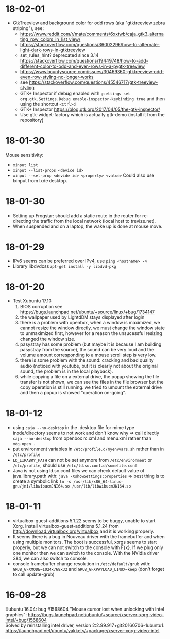 # 18-02-01
- GtkTreeview and background color for odd rows (aka "gtktreeview zebra striping"), see:
  - <https://www.reddit.com/r/mate/comments/6xxtwb/caja_gtk3_alternating_row_colors_in_list_view/>
  - <https://stackoverflow.com/questions/36002296/how-to-alternate-light-dark-rows-in-gtktreeview>
  - set_rules_hint? deprecated since 3.14 <https://stackoverflow.com/questions/19449748/how-to-add-different-color-to-odd-and-even-rows-in-a-pygtk-treeview>
  - <https://www.bountysource.com/issues/30469360-gtktreeview-odd-even-row-styling-no-longer-works>
  - see <https://stackoverflow.com/questions/45546717/gtk-treeview-styling>
  - GTK+ Inspector if debug enabled with `gsettings set org.gtk.Settings.Debug enable-inspector-keybinding true` and then using the shortcut `<Ctrl>d`
  - GTK+ Inspector <https://blog.gtk.org/2017/04/05/the-gtk-inspector/>
  - Use gtk-widget-factory which is actually gtk-demo (install it from the repository)

# 18-01-30
Mouse sensitivity:
- `xinput list`
- `xinput --list-props <device id>`
- `xinput --set-prop <devide id> <property> <value>`
Could also use lxinput from lxde desktop.

# 18-01-30
- Setting up Frogstar: should add a static route in the router for re-directing the traffic from the local network (local host to trevize.net).
- When suspended and on a laptop, the wake up is done at mouse move.

# 18-01-29
- IPv6 seems can be preferred over IPv4, use `ping <hostname> -4`
- Library libdvdcss `apt-get install -y libdvd-pkg`

# 18-01-20
- Test Xubuntu 17.10:
	1. BIOS corruption see <https://bugs.launchpad.net/ubuntu/+source/linux/+bug/1734147>
	2. the wallpaper used by LightdDM stays displayed after login
	3. there is a problem with openbox, when a window is maximized, we cannot resize the window directly, we must change the window state to unmaximized first, however for a reason the unsucessful resizing changed the window size.
	4. pasystray has some problem (but maybe it is because I am building pasystray from the source), the sound can be very loud and the volume amount corresponding to a mouse scroll step is very low.
	5. there is some problem with the sound: cracking and bad quality audio (noticed with youtube, but it is clearly not about the original sound, the problem is in the local playback).
	6. while copying a file on a external drive, the popup showing the file transfer is not shown, we can see the files in the file browser but the copy operation is still running. we tried to umount the external drive and then a popup is showed "operation on-going".

# 18-01-12
- using `caja --no-desktop` in the .desktop file for mime type inode/directory seems to not work and don't know why => call directly `caja --no-desktop` from openbox rc.xml and menu.xml rather than `xdg.open .`
- put environment variables in `/etc/profile.d/myenvvars.sh` rather than in `/etc/profile`
- `LD_LIRABRY_PATH` can not be set anymore from `/etc/environment` or `/etc/profile`, should use `/etc/ld.so.conf.d/somefile.conf`
- Java is not using ld.so.conf files we can check default value of java.library.path with: `java -XshowSettings:properties` => best thing is to create a symbolic link `ln -s /usr/lib/x86_64-linux-gnu/jni/libwibucmJNI64.so /usr/lib/libwibucmJNI64.so`

# 18-01-11
- virtualbox-guest-additions 5.1.22 seems to be buggy, unable to start Xorg. Install virtualbox-guest-additions 5.1.24 from <http://download.virtualbox.org/virtualbox> and it is working properly.
- It seems there is a bug in Nouveau driver with the framebuffer and when using multiple monitors. The boot is successful, xorgs seems to start properly, but we can not switch to the console with <Ctrl><Alt>F{x}. If we plug only one monitor then we can switch to the console. With the NVidia driver 384, we can also switch to console.
- console framebuffer change resolution in `/etc/default/grub` with: `GRUB_GFXMODE=1024x768x32` and `GRUB_GFXPAYLOAD_LINUX=keep` (don't forget to call update-grub)

# 16-09-28
Xubuntu 16.04: bug #1568604 "Mouse cursor lost when unlocking with Intel graphics": <https://bugs.launchpad.net/ubuntu/+source/xserver-xorg-video-intel/+bug/1568604>  
Solved by reinstalling intel driver, version 2:2.99.917+git20160706-1ubuntu1:
<https://launchpad.net/ubuntu/yakkety/+package/xserver-xorg-video-intel>
